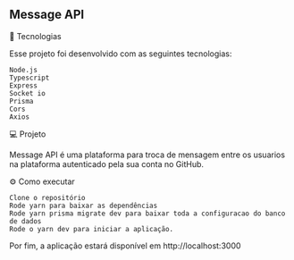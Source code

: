 ## Message API


🔨 Tecnologias

Esse projeto foi desenvolvido com as seguintes tecnologias:

    Node.js
    Typescript
    Express
    Socket io
    Prisma
    Cors
    Axios

💻 Projeto

Message API é uma plataforma para troca de mensagem entre os usuarios na plataforma autenticado pela sua conta no GitHub.

⚙️ Como executar

    Clone o repositório
    Rode yarn para baixar as dependências
    Rode yarn prisma migrate dev para baixar toda a configuracao do banco de dados
    Rode o yarn dev para iniciar a aplicação.

Por fim, a aplicação estará disponível em http://localhost:3000
